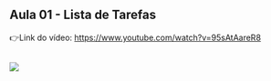 ## Aula 01 - Lista de Tarefas 

👉Link do vídeo: https://www.youtube.com/watch?v=95sAtAareR8

##
<img src="https://media.giphy.com/media/cgero4VxBWmNcl99Av/giphy.gif" />
